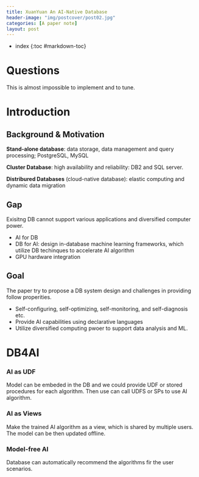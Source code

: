 ```yaml
---
title: XuanYuan An AI-Native Database
header-image: "img/postcover/post02.jpg"
categories: [A paper note]
layout: post
---
```

- index
{:toc #markdown-toc}
# Questions

This is almost impossible to implement and to tune. 

# Introduction

## Background & Motivation

**Stand-alone database**: data storage, data management and query processing;  PostgreSQL, MySQL

**Cluster Database**: high availability and reliability: DB2 and SQL server.

**Distribured Databases** (cloud-native database): elastic computing and dynamic data migration

## Gap

Exisitng DB cannot support various applications and diversified computer power.

- AI for DB
- DB for AI: design in-database machine learning frameworks, which utilize DB techinques to accelerate AI algorithm
- GPU hardware integration

## Goal

The paper try to propose a DB system design and challenges in providing follow properities.

- Self-configuring, self-optimizing, self-monitoring, and self-diagnosis etc.
- Provide AI capabilities using declarative languages
- Utilize diversified computing pwoer to support data analysis and ML.

# DB4AI

### AI as UDF

Model can be embeded in the DB and we could provide UDF or stored procedures for each algorithm. Then use can call UDFS or SPs to use AI algorithm.

### AI as Views

Make the trained AI algorithm as a view, which is shared by multiple users. The model can be then updated offline.

### Model-free AI

Database can automatically recommend the algorithms fir the user scenarios.



